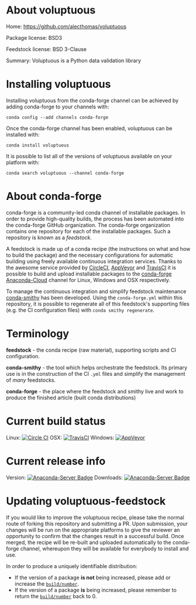 About voluptuous
================

Home: https://github.com/alecthomas/voluptuous

Package license: BSD3

Feedstock license: BSD 3-Clause

Summary: Voluptuous is a Python data validation library



Installing voluptuous
=====================

Installing voluptuous from the conda-forge channel can be achieved by adding conda-forge to your channels with:

```
conda config --add channels conda-forge
```

Once the conda-forge channel has been enabled, voluptuous can be installed with:

```
conda install voluptuous
```

It is possible to list all of the versions of voluptuous available on your platform with:

```
conda search voluptuous --channel conda-forge
```


About conda-forge
=================

conda-forge is a community-led conda channel of installable packages.
In order to provide high-quality builds, the process has been automated into the
conda-forge GitHub organization. The conda-forge organization contains one repository
for each of the installable packages. Such a repository is known as a *feedstock*.

A feedstock is made up of a conda recipe (the instructions on what and how to build
the package) and the necessary configurations for automatic building using freely
available continuous integration services. Thanks to the awesome service provided by
[CircleCI](https://circleci.com/), [AppVeyor](http://www.appveyor.com/)
and [TravisCI](https://travis-ci.org/) it is possible to build and upload installable
packages to the [conda-forge](https://anaconda.org/conda-forge)
[Anaconda-Cloud](http://docs.anaconda.org/) channel for Linux, Windows and OSX respectively.

To manage the continuous integration and simplify feedstock maintenance
[conda-smithy](http://github.com/conda-forge/conda-smithy) has been developed.
Using the ``conda-forge.yml`` within this repository, it is possible to regenerate all of
this feedstock's supporting files (e.g. the CI configuration files) with ``conda smithy regenerate``.


Terminology
===========

**feedstock** - the conda recipe (raw material), supporting scripts and CI configuration.

**conda-smithy** - the tool which helps orchestrate the feedstock.
                   Its primary use is in the construction of the CI ``.yml`` files
                   and simplify the management of *many* feedstocks.

**conda-forge** - the place where the feedstock and smithy live and work to
                  produce the finished article (built conda distributions)

Current build status
====================

Linux: [![Circle CI](https://circleci.com/gh/conda-forge/voluptuous-feedstock.svg?style=svg)](https://circleci.com/gh/conda-forge/voluptuous-feedstock)
OSX: [![TravisCI](https://travis-ci.org/conda-forge/voluptuous-feedstock.svg?branch=master)](https://travis-ci.org/conda-forge/voluptuous-feedstock)
Windows: [![AppVeyor](https://ci.appveyor.com/api/projects/status/github/conda-forge/voluptuous-feedstock?svg=True)](https://ci.appveyor.com/project/conda-forge/voluptuous-feedstock/branch/master)

Current release info
====================
Version: [![Anaconda-Server Badge](https://anaconda.org/conda-forge/voluptuous/badges/version.svg)](https://anaconda.org/conda-forge/voluptuous)
Downloads: [![Anaconda-Server Badge](https://anaconda.org/conda-forge/voluptuous/badges/downloads.svg)](https://anaconda.org/conda-forge/voluptuous)


Updating voluptuous-feedstock
=============================

If you would like to improve the voluptuous recipe, please take the normal
route of forking this repository and submitting a PR. Upon submission, your changes will
be run on the appropriate platforms to give the reviewer an opportunity to confirm that the
changes result in a successful build. Once merged, the recipe will be re-built and uploaded
automatically to the conda-forge channel, whereupon they will be available for everybody to
install and use.

In order to produce a uniquely identifiable distribution:
 * If the version of a package **is not** being increased, please add or increase
   the [``build/number``](http://conda.pydata.org/docs/building/meta-yaml.html#build-number-and-string).
 * If the version of a package **is** being increased, please remember to return
   the [``build/number``](http://conda.pydata.org/docs/building/meta-yaml.html#build-number-and-string)
   back to 0.
